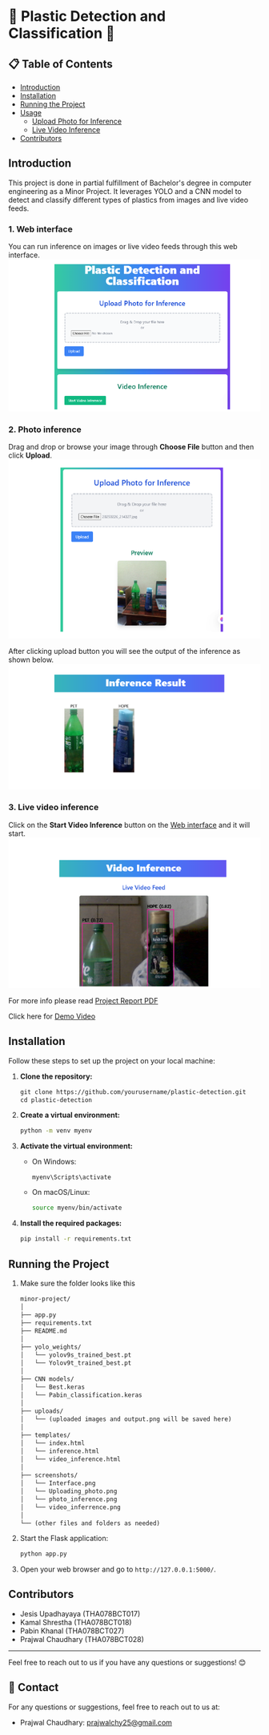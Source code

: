 # 🌟 Plastic Detection and Classification 🌟
## 📋 Table of Contents
- [Introduction](#introduction)
- [Installation](#installation)
- [Running the Project](#running-the-project)
- [Usage](#usage)
  - [Upload Photo for Inference](#upload-photo-for-inference)
  - [Live Video Inference](#live-video-inference)
- [Contributors](#contributors)

## Introduction
This project is done in partial fulfillment of Bachelor's degree in computer engineering as a Minor Project. It leverages YOLO and a CNN model to detect and classify different types of plastics from images and live video feeds.

### 1. Web interface
You can run inference on images or live video feeds through this web interface.
![Web Interface](screenshots/Interface.png)

### 2. Photo inference
Drag and drop or browse your image through **Choose File** button and then click **Upload**. 
![Uploading photo](screenshots/Uploading_photo.png)

After clicking upload button you will see the output of the inference as shown below.
![photo inference](screenshots/photo_inference.png)

### 3. Live video inference
Click on the **Start Video Inference** button on the [Web interface](#1-web-interface) and it will start.
![Video inference](screenshots/video_inference.png)

For more info please read [Project Report PDF](./project_report.pdf)

Click here for  [Demo Video](https://drive.google.com/file/d/1_Za4BeSZkGNh6Ts-ZJZb3wCuXeg2wIen/view?usp=sharing)


## Installation
Follow these steps to set up the project on your local machine:

1. **Clone the repository:**
    ```bashv
    git clone https://github.com/yourusername/plastic-detection.git
    cd plastic-detection
    ```

2. **Create a virtual environment:**
    ```bash
    python -m venv myenv
    ```

3. **Activate the virtual environment:**

    - On Windows:
        ```bash
        myenv\Scripts\activate
        ```

    - On macOS/Linux:
        ```bash
        source myenv/bin/activate
        ```

4. **Install the required packages:**
    ```bash
    pip install -r requirements.txt
    ```

## Running the Project
1. Make sure the folder looks like this 

    ```plaintext
    minor-project/
    │
    ├── app.py
    ├── requirements.txt
    ├── README.md
    │
    ├── yolo_weights/
    │   └── yolov9s_trained_best.pt
    │   └── Yolov9t_trained_best.pt
    │
    ├── CNN models/
    │   └── Best.keras
    │   └── Pabin_classification.keras
    │
    ├── uploads/
    │   └── (uploaded images and output.png will be saved here)
    │
    ├── templates/
    │   └── index.html
    │   └── inference.html
    │   └── video_inference.html
    │
    ├── screenshots/
    │   └── Interface.png
    │   └── Uploading_photo.png
    │   └── photo_inference.png
    │   └── video_inferrence.png
    │
    └── (other files and folders as needed)
    ```

2. Start the Flask application:
    ```bash
    python app.py
    ```

3. Open your web browser and go to `http://127.0.0.1:5000/`.


## Contributors

- Jesis Upadhayaya (THA078BCT017)
- Kamal Shrestha (THA078BCT018)
- Pabin Khanal (THA078BCT027)
- Prajwal Chaudhary (THA078BCT028)

---

Feel free to reach out to us if you have any questions or suggestions! 😊
## 📧 Contact

For any questions or suggestions, feel free to reach out to us at:

- Prajwal Chaudhary: [prajwalchy25@gmail.com](mailto:prajwalchy25@gmail.com)
